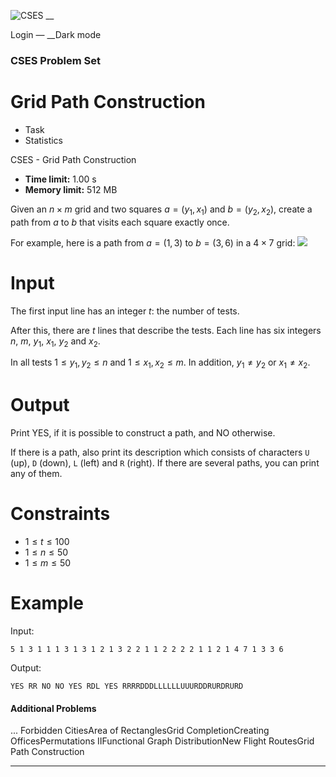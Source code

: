 ![CSES](/logo.png?1) __

Login — __Dark mode

### CSES Problem Set

# Grid Path Construction

  * Task
  * Statistics

CSES - Grid Path Construction

  * **Time limit:** 1.00 s
  * **Memory limit:** 512 MB

Given an $n \times m$ grid and two squares $a=(y_1,x_1)$ and $b=(y_2,x_2)$,
create a path from $a$ to $b$ that visits each square exactly once.

For example, here is a path from $a=(1,3)$ to $b=(3,6)$ in a $4 \times 7$
grid:
![](/file/944079e41a17eca6debb54a7d4da8f9124232206a1d80256432e8a2715c00055)

# Input

The first input line has an integer $t$: the number of tests.

After this, there are $t$ lines that describe the tests. Each line has six
integers $n$, $m$, $y_1$, $x_1$, $y_2$ and $x_2$.

In all tests $1 \le y_1,y_2 \le n$ and $1 \le x_1,x_2 \le m$. In addition,
$y_1 \neq y_2$ or $x_1 \neq x_2$.

# Output

Print YES, if it is possible to construct a path, and NO otherwise.

If there is a path, also print its description which consists of characters
`U` (up), `D` (down), `L` (left) and `R` (right). If there are several paths,
you can print any of them.

# Constraints

  * $1 \le t \le 100$
  * $1 \le n \le 50$
  * $1 \le m \le 50$

# Example

Input:

``` 5 1 3 1 1 1 3 1 3 1 2 1 3 2 2 1 1 2 2 2 2 1 1 2 1 4 7 1 3 3 6 ```

Output:

``` YES RR NO NO YES RDL YES RRRRDDDLLLLLLUUURDDRURDRURD ```

#### Additional Problems

... Forbidden CitiesArea of RectanglesGrid CompletionCreating
OfficesPermutations IIFunctional Graph DistributionNew Flight RoutesGrid Path
Construction

* * *

